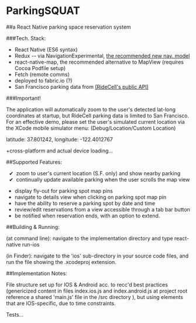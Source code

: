 # ParkingSQUAT

##a React Native parking space reservation system


###Tech. Stack:

* React Native (ES6 syntax)
* Redux -- via NavigationExperimental, [the recommended new nav. model](https://medium.com/@dabit3/react-native-what-navigator-should-i-use-2ff59ec2b2d#.b78a9j7j0)
* react-native-map, the recommended alternative to MapView (requires Cocoa Podfile setup)
* Fetch (remote comms)
* deployed to fabric.io (?)
* San Francisco parking data from [(RideCell's public API)](http://ridecellparking.herokuapp.com/api/v1/parkinglocations)


###Important!

The application will automatically zoom to the user's detected lat-long coordinates at startup, but RideCell parking data is limited to San Francisco. For an effective demo, please set the user's simulated current location via the XCode mobile simulator menu: (Debug/Location/Custom Location)

latitude: 37.801242, longitude: -122.4012767

+cross-platform and actual device loading...


##Supported Features:

&nbsp;&nbsp;&#10004;&nbsp;
zoom to user's current location (S.F. only) and show nearby parking
<br>&nbsp;&nbsp;&#10004;&nbsp;
continually update available parking when the user scrolls the map view

* display fly-out for parking spot map pins
* navigate to details view when clicking on parking spot map pin
* have the ability to reserve a parking spot by date and time
* review/edit reservations from a view accessible through a tab bar button
* be notified when reservation ends, with an option to extend.
 

##Building & Running:

(at command line): navigate to the implementation directory and type react-native run-ios

(in Finder): navigate to the 'ios' sub-directory in your source code files, and run the file showing the .xcodeproj extension.


##Implementation Notes:

File structure set up for IOS & Android acc. to recc'd best practices (genericized content in files index.ios.js and index.android.js at project root reference a shared 'main.js' file in the /src directory  ), but using elements that are IOS-specific, due to time constraints.

Tests...
